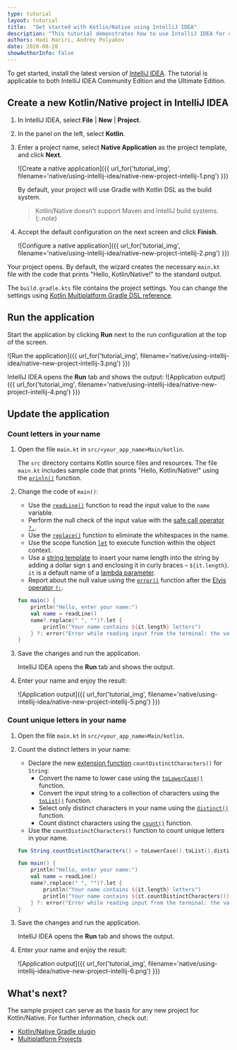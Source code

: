 ```yaml
---
type: tutorial
layout: tutorial
title:  "Get started with Kotlin/Native using IntelliJ IDEA"
description: "This tutorial demonstrates how to use IntelliJ IDEA for creating a Kotlin/Native application."
authors: Hadi Hariri, Andrey Polyakov
date: 2020-08-20
showAuthorInfo: false
---
```


<!--- To become a How-To. Need to change type to new "HowTo" --->

To get started, install the latest version of [IntelliJ IDEA](http://www.jetbrains.com/idea/download/index.html). The tutorial is applicable to both IntelliJ IDEA Community Edition and the Ultimate Edition.

## Create a new Kotlin/Native project in IntelliJ IDEA

1. In IntelliJ IDEA, select **File** \| **New** \| **Project**.
2. In the panel on the left, select **Kotlin**.
3. Enter a project name, select **Native Application** as the project template, and click **Next**.

   ![Create a native application]({{ url_for('tutorial_img', filename='native/using-intellij-idea/native-new-project-intellij-1.png') }})

   By default, your project will use Gradle with Kotlin DSL as the build system.
   > Kotlin/Native doesn't support Maven and IntelliJ build systems.
   {:.note}

4. Accept the default configuration on the next screen and click **Finish**.

   ![Configure a native application]({{ url_for('tutorial_img', filename='native/using-intellij-idea/native-new-project-intellij-2.png') }})

Your project opens. By default, the wizard creates the necessary `main.kt` file with the code that prints "Hello, Kotlin/Native!" to the standard output.

The `build.gradle.kts` file contains the project settings. You can change the settings using [Kotlin Multiplatform Gradle DSL reference](../../reference/mpp-dsl-reference.html).

## Run the application

Start the application by clicking **Run** next to the run configuration at the top of the screen.

![Run the application]({{ url_for('tutorial_img', filename='native/using-intellij-idea/native-new-project-intellij-3.png') }})

IntelliJ IDEA opens the **Run** tab and shows the output:
![Application output]({{ url_for('tutorial_img', filename='native/using-intellij-idea/native-new-project-intellij-4.png') }})

## Update the application

### Count letters in your name

1. Open the file `main.kt` in `src/<your_app_name>Main/kotlin`.

   The `src` directory contains Kotlin source files and resources. The file `main.kt` includes sample code that prints "Hello, Kotlin/Native!" using the [`prinln()`](https://kotlinlang.org/api/latest/jvm/stdlib/kotlin.io/println.html) function.

2. Change the code of `main()`:

   * Use the [`readLine()`](https://kotlinlang.org/api/latest/jvm/stdlib/kotlin.io/read-line.html) function to read the input value to the `name` variable.
   * Perform the null check of the input value with the [safe call operator `?.`](https://kotlinlang.org/docs/reference/null-safety.html#safe-calls).
   * Use the [`replace()`](https://kotlinlang.org/api/latest/jvm/stdlib/kotlin.text/replace.html) function to eliminate the whitespaces in the name.
   * Use the scope function [`let`](https://kotlinlang.org/docs/reference/scope-functions.html#let) to execute function within the object context. 
   * Use a [string template](https://kotlinlang.org/docs/reference/basic-types.html#string-templates) to insert your name length into the string by adding a dollar sign `$` and enclosing it in curly braces – `${it.length}`.
     `it` is a default name of a [lambda parameter](https://kotlinlang.org/docs/reference/coding-conventions.html#lambda-parameters).
   * Report about the null value using the [`error()`](https://kotlinlang.org/api/latest/jvm/stdlib/kotlin/error.html) function after the [Elvis operator `?:`](https://kotlinlang.org/docs/reference/null-safety.html#elvis-operator). 

   <div class="sample" markdown="1" theme="idea" mode="kotlin" data-highlight-only>

   ```kotlin
   fun main() {
       println("Hello, enter your name:")
       val name = readLine()
       name?.replace(" ", "")?.let {
           println("Your name contains ${it.length} letters")
       } ?: error("Error while reading input from the terminal: the value can't be null.")
   }
   ```

   </div>

3. Save the changes and run the application.

   IntelliJ IDEA opens the **Run** tab and shows the output.

4. Enter your name and enjoy the result:

   ![Application output]({{ url_for('tutorial_img', filename='native/using-intellij-idea/native-new-project-intellij-5.png') }})


### Count unique letters in your name

1. Open the file `main.kt` in `src/<your_app_name>Main/kotlin`.

2. Count the distinct letters in your name:

   * Declare the new [extension function](https://kotlinlang.org/docs/reference/extensions.html#extension-functions) `countDistinctCharacters()` for `String`:
     * Convert the name to lower case using the [`toLowerCase()`](https://kotlinlang.org/api/latest/jvm/stdlib/kotlin.text/to-lower-case.html) function.
     * Convert the input string to a collection of characters using the [`toList()`](https://kotlinlang.org/api/latest/jvm/stdlib/kotlin.text/to-list.html) function.
     * Select only distinct characters in your name using the [`distinct()`](https://kotlinlang.org/api/latest/jvm/stdlib/kotlin.collections/distinct.html) function.
     * Count distinct characters using the [`count()`](https://kotlinlang.org/api/latest/jvm/stdlib/kotlin.collections/count.html) function.
   * Use the `countDistinctCharacters()` function to count unique letters in your name.

   <div class="sample" markdown="1" theme="idea" mode="kotlin" data-highlight-only>

   ```kotlin
   fun String.countDistinctCharacters() = toLowerCase().toList().distinct().count()

   fun main() {
       println("Hello, enter your name:")
       val name = readLine()
       name?.replace(" ", "")?.let {
           println("Your name contains ${it.length} letters")
           println("Your name contains ${it.countDistinctCharacters()} unique letters")
       } ?: error("Error while reading input from the terminal: the value can't be null.")
   }
   ```

   </div>

3. Save the changes and run the application.

   IntelliJ IDEA opens the **Run** tab and shows the output.

4. Enter your name and enjoy the result:

   ![Application output]({{ url_for('tutorial_img', filename='native/using-intellij-idea/native-new-project-intellij-6.png') }})


## What's next?

The sample project can serve as the basis for any new project for Kotlin/Native. For further information, check out:

* [Kotlin/Native Gradle plugin](https://kotlinlang.org/docs/reference/native/gradle_plugin.html)
* [Multiplatform Projects](https://kotlinlang.org/docs/reference/mpp-discover-project.html)


